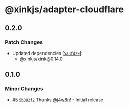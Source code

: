 # @xinkjs/adapter-cloudflare

## 0.2.0

### Patch Changes

- Updated dependencies [[`5a3fd29`](https://github.com/xinkjs/xink/commit/5a3fd29454810952f13c2950ddc5678522feadf5)]:
  - @xinkjs/xink@0.14.0

## 0.1.0

### Minor Changes

- [#5](https://github.com/xinkjs/xink/pull/5) [`5b082f2`](https://github.com/xinkjs/xink/commit/5b082f249ee6417ef1c090a80d36a35a8b8d65e7) Thanks [@j4w8n](https://github.com/j4w8n)! - Initial release
